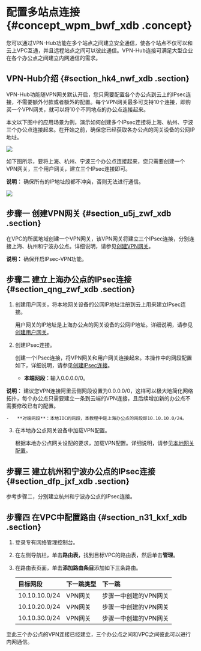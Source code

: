 # 配置多站点连接 {#concept_wpm_bwf_xdb .concept}

您可以通过VPN-Hub功能在多个站点之间建立安全通信，使各个站点不仅可以和云上VPC互通，并且远程站点之间可以彼此通信。VPN-Hub连接可满足大型企业在各个办公点之间建立内网通信的需求。

## VPN-Hub介绍 {#section_hk4_nwf_xdb .section}

VPN-Hub功能随VPN网关默认开启，您只需要配置各个办公点到云上的IPsec连接，不需要额外付款或者额外的配置。每个VPN网关最多可支持10个连接，即购买一个VPN网关，就可以将10个不同地点的办公点连接起来。

本文以下图中的应用场景为例，演示如何创建多个IPsec连接将上海、杭州、宁波三个办公点连接起来。在开始之前，确保您已经获取各办公点的网关设备的公网IP地址。

![](http://static-aliyun-doc.oss-cn-hangzhou.aliyuncs.com/assets/img/13370/15558973043592_zh-CN.png)

如下图所示，要将上海、杭州、宁波三个办公点连接起来，您只需要创建一个VPN网关，三个用户网关，建立三个IPsec连接即可。

**说明：** 确保所有的IP地址段都不冲突，否则无法进行通信。

![](http://static-aliyun-doc.oss-cn-hangzhou.aliyuncs.com/assets/img/13370/15558973043593_zh-CN.png)

## 步骤一 创建VPN网关 {#section_u5j_zwf_xdb .section}

在VPC的所属地域创建一个VPN网关，该VPN网关将建立三个IPsec连接，分别连接上海、杭州和宁波办公点。详细说明，请参见[创建VPN网关](intl.zh-CN/用户指南/管理VPN网关/创建VPN网关.md#)。

**说明：** 确保开启IPsec-VPN功能。

## 步骤二 建立上海办公点的IPsec连接 {#section_qng_zwf_xdb .section}

1.  创建用户网关，将本地网关设备的公网IP地址注册到云上用来建立IPsec连接。

    用户网关的IP地址是上海办公点的网关设备的公网IP地址。详细说明，请参见[创建用户网关](intl.zh-CN/用户指南/配置IPsec-VPN/管理用户网关/创建用户网关.md#)。

2.  创建IPsec连接。

    创建一个IPsec连接，将VPN网关和用户网关连接起来。本操作中的网段配置如下，详细说明，请参见[创建IPsec连接](intl.zh-CN/用户指南/配置IPsec-VPN/管理IPsec连接/创建IPsec连接.md#)。

    -   **本端网段**：输入0.0.0.0/0。

**说明：** 建议您VPN连接阿里云侧网段设置为0.0.0.0/0，这样可以极大地简化网络拓扑，每个办公点只需要建立一条到云端的VPN连接，且后续增加新的办公点不需要修改已有的配置。

    -   **对端网段**：本地IDC的网段，本教程中是上海办公点的网段即10.10.10.0/24。

3.  在本地办公点网关设备中加载VPN配置。

    根据本地办公点网关设配的要求，加载VPN配置。详细说明，请参见[本地网关配置](intl.zh-CN/用户指南/配置IPsec-VPN/本地网关配置/华为防火墙配置.md#)。


## 步骤三 建立杭州和宁波办公点的IPsec连接 {#section_dfp_jxf_xdb .section}

参考步骤二，分别建立杭州和宁波办公点的IPsec连接。

## 步骤四 在VPC中配置路由 {#section_n31_kxf_xdb .section}

1.  登录专有网络管理控制台。
2.  在左侧导航栏，单击**路由表**，找到目标VPC的路由表，然后单击**管理**。
3.  在路由表页面，单击**添加路由条目**添加如下三条路由。

    |目标网段|下一跳类型|下一跳|
    |:---|:----|:--|
    |10.10.10.0/24|VPN网关|步骤一中创建的VPN网关|
    |10.10.20.0/24|VPN网关|步骤一中创建的VPN网关|
    |10.10.30.0/24|VPN网关|步骤一中创建的VPN网关|


至此三个办公点的VPN连接已经建立，三个办公点之间和VPC之间彼此可以进行内网通信。

